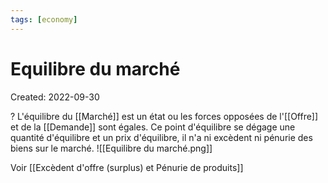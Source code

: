 ```yaml
---
tags: [economy] 
---
```

# Equilibre du marché
Created: 2022-09-30

?
L'équilibre du [[Marché]] est un état ou les forces opposées de l'[[Offre]] et de la [[Demande]] sont égales.
Ce point d'équilibre se dégage une quantité d'équilibre et un prix d'équilibre, il n'a ni excèdent ni pénurie des biens sur le marché.
![[Equilibre du marché.png]]
<!--SR:!2023-03-27,98,230-->

Voir [[Excèdent d'offre (surplus) et Pénurie de produits]]
